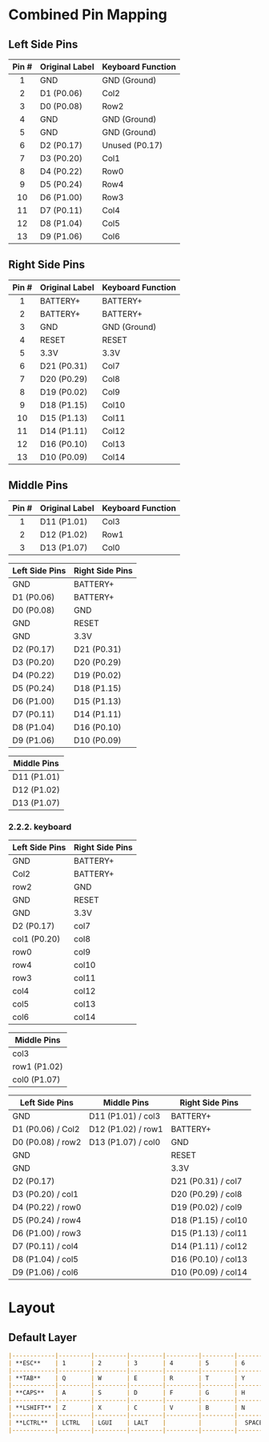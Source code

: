 # Combined Pin Mapping

## Left Side Pins
| Pin # | Original Label | Keyboard Function |
|:-----:|:---------------|:------------------|
| 1     | GND            | GND (Ground)      |
| 2     | D1 (P0.06)     | Col2              |
| 3     | D0 (P0.08)     | Row2              |
| 4     | GND            | GND (Ground)      |
| 5     | GND            | GND (Ground)      |
| 6     | D2 (P0.17)     | Unused (P0.17)    |
| 7     | D3 (P0.20)     | Col1              |
| 8     | D4 (P0.22)     | Row0              |
| 9     | D5 (P0.24)     | Row4              |
| 10    | D6 (P1.00)     | Row3              |
| 11    | D7 (P0.11)     | Col4              |
| 12    | D8 (P1.04)     | Col5              |
| 13    | D9 (P1.06)     | Col6              |

## Right Side Pins
| Pin # | Original Label | Keyboard Function |
|:-----:|:---------------|:------------------|
| 1     | BATTERY+       | BATTERY+          |
| 2     | BATTERY+       | BATTERY+          |
| 3     | GND            | GND (Ground)      |
| 4     | RESET          | RESET             |
| 5     | 3.3V           | 3.3V              |
| 6     | D21 (P0.31)    | Col7              |
| 7     | D20 (P0.29)    | Col8              |
| 8     | D19 (P0.02)    | Col9              |
| 9     | D18 (P1.15)    | Col10             |
| 10    | D15 (P1.13)    | Col11             |
| 11    | D14 (P1.11)    | Col12             |
| 12    | D16 (P0.10)    | Col13             |
| 13    | D10 (P0.09)    | Col14             |

## Middle Pins
| Pin # | Original Label | Keyboard Function |
|:-----:|:---------------|:------------------|
| 1     | D11 (P1.01)    | Col3              |
| 2     | D12 (P1.02)    | Row1              |
| 3     | D13 (P1.07)    | Col0              |













| Left Side Pins | Right Side Pins |
|---------------|----------------|
| GND           | BATTERY+       |
| D1 (P0.06)    | BATTERY+       |
| D0 (P0.08)    | GND            |
| GND           | RESET          |
| GND           | 3.3V           |
| D2 (P0.17)    | D21 (P0.31)    |
| D3 (P0.20)    | D20 (P0.29)    |
| D4 (P0.22)    | D19 (P0.02)    |
| D5 (P0.24)    | D18 (P1.15)    |
| D6 (P1.00)    | D15 (P1.13)    |
| D7 (P0.11)    | D14 (P1.11)    |
| D8 (P1.04)    | D16 (P0.10)    |
| D9 (P1.06)    | D10 (P0.09)    |



| Middle Pins   |
|---------------|
| D11 (P1.01)    |
| D12 (P1.02)    |
| D13 (P1.07)    |


### 2.2.2. keyboard

| Left Side Pins | Right Side Pins |
|---------------|----------------|
| GND           | BATTERY+       |
| Col2          | BATTERY+       |
| row2          | GND            |
| GND           | RESET          |
| GND           | 3.3V           |
| D2 (P0.17)    | col7    |
| col1 (P0.20)  | col8    |
| row0          | col9    |
| row4          | col10    |
| row3          | col11    |
| col4          | col12    |
| col5          | col13    |
| col6          | col14    |


| Middle Pins   |
|---------------|
| col3          |
| row1 (P1.02)    |
| col0 (P1.07)    |


| Left Side Pins          | Middle Pins           | Right Side Pins         |
|-------------------------|------------------------|-------------------------|
| GND                     | D11 (P1.01) / col3    | BATTERY+                |
| D1 (P0.06) / Col2       | D12 (P1.02) / row1    | BATTERY+                |
| D0 (P0.08) / row2       | D13 (P1.07) / col0    | GND                     |
| GND                     |                        | RESET                   |
| GND                     |                        | 3.3V                    |
| D2 (P0.17)              |                        | D21 (P0.31) / col7      |
| D3 (P0.20) / col1       |                        | D20 (P0.29) / col8      |
| D4 (P0.22) / row0       |                        | D19 (P0.02) / col9      |
| D5 (P0.24) / row4       |                        | D18 (P1.15) / col10     |
| D6 (P1.00) / row3       |                        | D15 (P1.13) / col11     |
| D7 (P0.11) / col4       |                        | D14 (P1.11) / col12     |
| D8 (P1.04) / col5       |                        | D16 (P0.10) / col13     |
| D9 (P1.06) / col6       |                        | D10 (P0.09) / col14     |


# Layout

## Default Layer

```markdown
|------------|---------|---------|---------|---------|---------|---------|---------|---------|---------|---------|---------|---------|-----------|----------|
| **ESC**    | 1       | 2       | 3       | 4       | 5       | 6       | 7       | 8       | 9       | 0       | -       | =       | BKSPC     | DEL      |
|------------|---------|---------|---------|---------|---------|---------|---------|---------|---------|---------|---------|---------|-----------|----------|
| **TAB**    | Q       | W       | E       | R       | T       | Y       | U       | I       | O       | P       | [       | ]       | \         | PGUP     |
|------------|---------|---------|---------|---------|---------|---------|---------|---------|---------|---------|---------|---------|-----------|----------|
| **CAPS**   | A       | S       | D       | F       | G       | H       | J       | K       | L       | ;       | '       | ENTER   |           | PGDN     |
|------------|---------|---------|---------|---------|---------|---------|---------|---------|---------|---------|---------|---------|-----------|----------|
| **LSHIFT** | Z       | X       | C       | V       | B       | N       | M       | ,       | .       | /       | RSHIFT  | RSHIFT  | UP        | MOD      |
|------------|---------|---------|---------|---------|---------|---------|---------|---------|---------|---------|---------|---------|-----------|----------|
| **LCTRL**  | LCTRL   | LGUI    | LALT    |         |         |  SPACE  |         |         | RALT    | FN      | RCTRL   | LEFT    | DOWN      | RGHT     |
|------------|---------|---------|---------|---------|---------|---------|---------|---------|---------|---------|---------|---------|-----------|----------|

```

